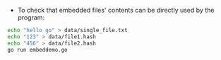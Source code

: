 - To check that embedded files' contents can be directly used by the program:

```bash
echo "hello go" > data/single_file.txt
echo "123" > data/file1.hash
echo "456" > data/file2.hash
go run embeddemo.go
```
